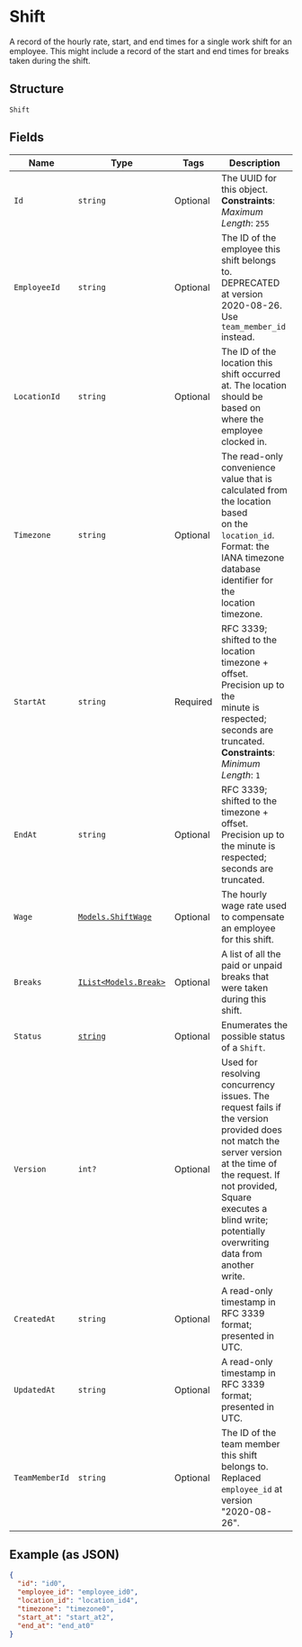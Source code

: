 
# Shift

A record of the hourly rate, start, and end times for a single work shift
for an employee. This might include a record of the start and end times for breaks
taken during the shift.

## Structure

`Shift`

## Fields

| Name | Type | Tags | Description |
|  --- | --- | --- | --- |
| `Id` | `string` | Optional | The UUID for this object.<br>**Constraints**: *Maximum Length*: `255` |
| `EmployeeId` | `string` | Optional | The ID of the employee this shift belongs to. DEPRECATED at version 2020-08-26. Use `team_member_id` instead. |
| `LocationId` | `string` | Optional | The ID of the location this shift occurred at. The location should be based on<br>where the employee clocked in. |
| `Timezone` | `string` | Optional | The read-only convenience value that is calculated from the location based<br>on the `location_id`. Format: the IANA timezone database identifier for the<br>location timezone. |
| `StartAt` | `string` | Required | RFC 3339; shifted to the location timezone + offset. Precision up to the<br>minute is respected; seconds are truncated.<br>**Constraints**: *Minimum Length*: `1` |
| `EndAt` | `string` | Optional | RFC 3339; shifted to the timezone + offset. Precision up to the minute is<br>respected; seconds are truncated. |
| `Wage` | [`Models.ShiftWage`](../../doc/models/shift-wage.md) | Optional | The hourly wage rate used to compensate an employee for this shift. |
| `Breaks` | [`IList<Models.Break>`](../../doc/models/break.md) | Optional | A list of all the paid or unpaid breaks that were taken during this shift. |
| `Status` | [`string`](../../doc/models/shift-status.md) | Optional | Enumerates the possible status of a `Shift`. |
| `Version` | `int?` | Optional | Used for resolving concurrency issues. The request fails if the version<br>provided does not match the server version at the time of the request. If not provided,<br>Square executes a blind write; potentially overwriting data from another<br>write. |
| `CreatedAt` | `string` | Optional | A read-only timestamp in RFC 3339 format; presented in UTC. |
| `UpdatedAt` | `string` | Optional | A read-only timestamp in RFC 3339 format; presented in UTC. |
| `TeamMemberId` | `string` | Optional | The ID of the team member this shift belongs to. Replaced `employee_id` at version "2020-08-26". |

## Example (as JSON)

```json
{
  "id": "id0",
  "employee_id": "employee_id0",
  "location_id": "location_id4",
  "timezone": "timezone0",
  "start_at": "start_at2",
  "end_at": "end_at0"
}
```


